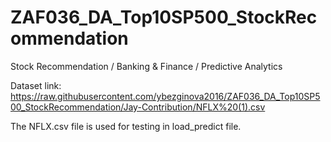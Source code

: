 # ZAF036_DA_Top10SP500_StockRecommendation
Stock Recommendation / Banking &amp; Finance / Predictive Analytics

Dataset link: https://raw.githubusercontent.com/ybezginova2016/ZAF036_DA_Top10SP500_StockRecommendation/Jay-Contribution/NFLX%20(1).csv

The NFLX.csv file is used for testing in load_predict file. 
